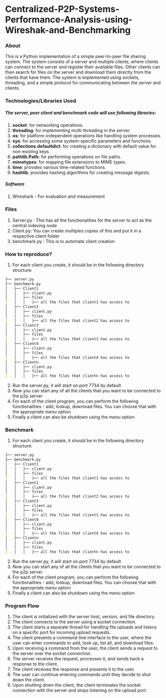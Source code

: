 # Centralized-P2P-Systems-Performance-Analysis-using-Wireshak-and-Benchmarking
### About
This is a Python implementation of a simple peer-to-peer file sharing system. The system consists of a server and multiple clients, where clients can connect to the server and register their available files. Other clients can then search for files on the server and download them directly from the clients that have them. The system is implemented using sockets, threading, and a simple protocol for communicating between the server and clients.

### Technologies/Libraries Used

##### The server, peer client and benchmark code will use following libraries:
1. **socket**: for networking operations.
2. **threading**: for implementing multi-threading in the server.
3. **os**: for platform-independent operations like handling system processes.
4. **sys**: for accessing some system-specific parameters and functions.
5. **collections.defaultdict**: for creating a dictionary with default value for non-existing keys.
6. **pathlib.Path:** for performing operations on file paths.
7. **mimetypes**: for mapping file extensions to MIME types.
8. **time**: provides various time-related functions.
9. **hashlib**: provides hashing algorithms for creating message digests.
#####  Software
1. Wireshark - For evaluation and measurement

### Files

 1. Server.py : This has all the functionalities for the server to act as the central indexing node
 2. Client.py: You can create multiples copies of this and put it in a respective client folder
 3. benchmark.py : This is to automate client creation


###  How to reproduce?
1. For each client you create, it should be in the following directory structure: 
```markdown
├── server.py
├── benchmark.py
│   ├── Client1
│   │   ├── client.py
│   │   ├── files
|	│   │   ├── all the files that client1 has access to
│   ├── Client2
│   │   ├── client.py
│   │   ├── files
|	│   │   ├── all the files that client2 has access to
│   ├── Client3
│   │   ├── client.py
│   │   ├── files
|	│   │   ├── all the files that client3 has access to
│   ├── Client4
│   │   ├── client.py
│   │   ├── files
|	│   │   ├── all the files that client4 has access to
│   ├── Clientn
│   │   ├── client.py
│   │   ├── files
|	│   │   ├── all the files that clientn has access to
```
2. Run the server.py, it will start on port 7734 by default
3. Now you can start any of all the clients that you want to be connected to the p2p server
4. For each of the client program, you can perform the following functionalities - add, lookup, download files. You can choose that with the appropriate menu option
5. Finally a client can also be shutdown using the menu option


###  Benchmark
1. For each client you create, it should be in the following directory structure: 
```markdown
├── server.py
├── benchmark.py
│   ├── Client1
│   │   ├── client.py
│   │   ├── files
|	│   │   ├── all the files that client1 has access to
│   ├── Client2
│   │   ├── client.py
│   │   ├── files
|	│   │   ├── all the files that client2 has access to
│   ├── Client3
│   │   ├── client.py
│   │   ├── files
|	│   │   ├── all the files that client3 has access to
│   ├── Client4
│   │   ├── client.py
│   │   ├── files
|	│   │   ├── all the files that client4 has access to
│   ├── Clientn
│   │   ├── client.py
│   │   ├── files
|	│   │   ├── all the files that clientn has access to
```
2. Run the server.py, it will start on port 7734 by default
3. Now you can start any of all the clients that you want to be connected to the p2p server
4. For each of the client program, you can perform the following functionalities - add, lookup, download files. You can choose that with the appropriate menu option
5. Finally a client can also be shutdown using the menu option


###  Program Flow
1.  The client is initialized with the server host, version, and file directory.
2.  The client connects to the server using a socket connection.
3.  The client starts a separate thread for handling file uploads and listens on a specific port for incoming upload requests.
4.  The client presents a command-line interface to the user, where the user can enter commands to add, look up, list all, and download files.
5.  Upon receiving a command from the user, the client sends a request to the server over the socket connection.
6.  The server receives the request, processes it, and sends back a response to the client.
7.  The client receives the response and presents it to the user.
8.  The user can continue entering commands until they decide to shut down the client.
9.  Upon shutting down the client, the client terminates the socket connection with the server and stops listening on the upload port.

